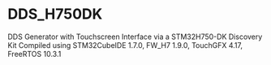 # DDS_H750DK
DDS Generator with Touchscreen Interface via a STM32H750-DK Discovery Kit
Compiled using STM32CubeIDE 1.7.0, FW_H7 1.9.0, TouchGFX 4.17, FreeRTOS 10.3.1
